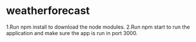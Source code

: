 # weatherforecast

1.Run npm install to download the node modules.
2.Run npm start to run the application and make sure the app is run in port 3000.
